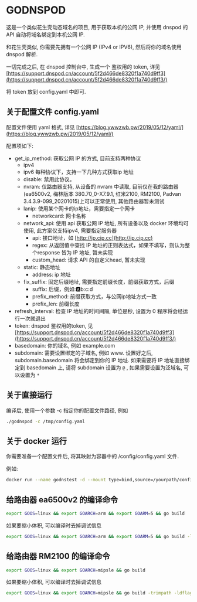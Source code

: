 # GODNSPOD
这是一个类似花生壳动态域名的项目, 用于获取本机的公网 IP, 并使用 dnspod 的 API 自动将域名绑定到本机公网 IP.

和花生壳类似, 你需要先拥有一个公网 IP (IPv4 or IPV6), 然后将你的域名使用dnspod 解析.

一切完成之后, 在 dnspod 控制台中, 生成一个 鉴权用的 token, 详见 [https://support.dnspod.cn/account/5f2d466de8320f1a740d9ff3](https://support.dnspod.cn/account/5f2d466de8320f1a740d9ff3/)

将 token 放到 config.yaml 中即可.

## 关于配置文件 config.yaml

配置文件使用 yaml 格式, 详见 [https://blog.ywwzwb.pw/2019/05/12/yaml/](https://blog.ywwzwb.pw/2019/05/12/yaml/)

配置项如下:

* get_ip_method: 获取公网 IP 的方式, 目前支持两种协议
  *  ipv4
  *  ipv6
  每种协议下，支持一下几种方式获取ip 地址
  * disable: 禁用此协议。
  * nvram: 仅路由器支持, 从设备的 nvram 中读取, 目前仅在我的路由器(ea6500v2, 梅林版本 380.70_0-X7.9.1, 红米2100, RM2100, Padvan 3.4.3.9-099_20201015)上可以正常使用, 其他路由器暂未测试
  * lanip: 使用某个网卡的ip地址，需要指定一个网卡
    * networkcard: 网卡名称
  * network_api: 使用 api 获取公网 IP 地址, 所有设备以及 docker 环境均可使用, 此方案仅支持ipv4, 需要指定服务器
    * api: 接口地址，如 [http://ip.cip.cc](http://ip.cip.cc)
    * regex: 从返回值中查找 IP 地址的正则表达式，如果不填写，则认为整个response 皆为 IP 地址, 暂未实现
    * custom_head: 请求 API 的自定义head, 暂未实现
  * static: 静态地址
    * address: ip 地址
  * fix_suffix: 固定后缀地址, 需要指定前缀长度，前缀获取方式，后缀
    * suffix: 后缀，例如::a:b:c:d
    * prefix_method: 前缀获取方式，与公网ip地址方式一致
    * prefix_len: 前缀长度
* refresh_interval: 检查 IP 地址的时间间隔, 单位是秒, 设置为 0 程序将会经运行一次就退出
* token: dnspod 鉴权用的token, 见 [https://support.dnspod.cn/account/5f2d466de8320f1a740d9ff3](https://support.dnspod.cn/account/5f2d466de8320f1a740d9ff3/)
* basedomain: 你的域名, 例如 example.com
* subdomain: 需要设置绑定的子域名, 例如 www. 设置好之后, subdomain.basedomain 将会绑定到你的 IP 地址. 如果需要将 IP 地址直接绑定到 basedomain 上, 请将 subdomain 设置为 `@` , 如果需要设置为泛域名, 可以设置为 `*`

## 关于直接运行

编译后, 使用一个参数 -c 指定你的配置文件路径, 例如 
``` bash
./godnspod -c /tmp/config.yaml
```

## 关于 docker 运行

你需要准备一个配置文件后, 将其映射为容器中的 /config/config.yaml 文件.

例如:
``` bash
docker run --name godnstest -d --mount type=bind,source=/yourpath/config.yaml,target=/config/config.yaml ywwzwb/godnspod
```

## 给路由器 ea6500v2 的编译命令

```bash
export GOOS=linux && export GOARCH=arm && export GOARM=5 && go build
```
如果要缩小体积, 可以编译时去掉调试信息
```bash
export GOOS=linux && export GOARCH=arm && export GOARM=5 && go build -ldflags="-s -w" 
```

## 给路由器 RM2100 的编译命令

```bash
export GOOS=linux && export GOARCH=mipsle && go build
```
如果要缩小体积, 可以编译时去掉调试信息
```bash
export GOOS=linux && export GOARCH=mipsle && go build -trimpath -ldflags="-s -w"
```

